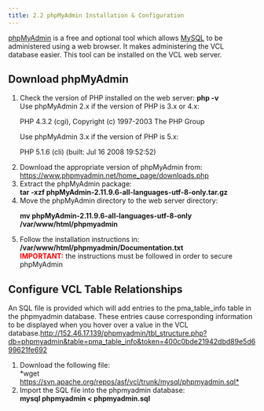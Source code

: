 ```yaml
---
title: 2.2 phpMyAdmin Installation & Configuration
---
```


<p><a href="https://www.phpmyadmin.net" class="external-link" rel="nofollow">phpMyAdmin</a> is a free and optional tool which allows <a href="https://mysql.com/" class="external-link" rel="nofollow">MySQL</a> to be administered using a web browser. It makes administering the VCL database easier. This tool can be installed on the VCL web server.</p>

<h2><a name="2.2phpMyAdminInstallation%26Configuration-DownloadphpMyAdmin"></a>Download phpMyAdmin</h2>

<ol>
	<li>Check the version of PHP installed on the web server: <b>php &#45;v</b><br/>
Use phpMyAdmin 2.x if the version of PHP is 3.x or 4.x:
<div class="panel" style="border-width: 1px;"><div class="panelContent">
<p>PHP 4.3.2 (cgi), Copyright (c) 1997-2003 The PHP Group</p>
</div></div>
<p>Use phpMyAdmin 3.x if the version of PHP is 5.x:</p>

<div class="panel" style="border-width: 1px;"><div class="panelContent">
<p>PHP 5.1.6 (cli) (built: Jul 16 2008 19:52:52)</p>
</div></div></li>
	<li>Download the appropriate version of phpMyAdmin from: <a href="https://www.phpmyadmin.net/home_page/downloads.php" class="external-link" rel="nofollow">https://www.phpmyadmin.net/home_page/downloads.php</a></li>
	<li>Extract the phpMyAdmin package:<br/>
<b>tar &#45;xzf phpMyAdmin-2.11.9.6-all-languages-utf-8-only.tar.gz</b></li>
	<li>Move the phpMyAdmin directory to the web server directory:<br/>

<b>mv phpMyAdmin-2.11.9.6-all-languages-utf-8-only /var/www/html/phpmyadmin</b></li>
	<li>Follow the installation instructions in: <b>/var/www/html/phpmyadmin/Documentation.txt</b><br/>
<font color="#ff0000"><b>IMPORTANT:</b></font> the instructions must be followed in order to secure phpMyAdmin</li>
</ol>


<h2><a name="2.2phpMyAdminInstallation%26Configuration-ConfigureVCLTableRelationships"></a>Configure VCL Table Relationships</h2>

<p>An SQL file is provided which will add entries to the pma_table_info table in the phpmyadmin database. These entries cause corresponding information to be displayed when you hover over a value in the VCL database.<a href="http://152.46.17.139/phpmyadmin/tbl_structure.php?db=phpmyadmin&amp;table=pma_table_info&amp;token=400c0bde21942dbd89e5d699621fe692" class="external-link" rel="nofollow">http://152.46.17.139/phpmyadmin/tbl_structure.php?db=phpmyadmin&amp;table=pma_table_info&amp;token=400c0bde21942dbd89e5d699621fe692</a></p>

<ol>
	<li>Download the following file:<br/>
&#42;wget <a href="https://svn.apache.org/repos/asf/vcl/trunk/mysql/phpmyadmin.sql*" class="external-link" rel="nofollow">https://svn.apache.org/repos/asf/vcl/trunk/mysql/phpmyadmin.sql&#42;</a></li>
	<li>Import the SQL file into the phpmyadmin database:<br/>
<b>mysql phpmyadmin &lt; phpmyadmin.sql</b></li>
</ol>
